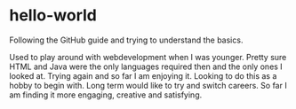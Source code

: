 # hello-world
Following the GitHub guide and trying to understand the basics.

Used to play around with webdevelopment when I was younger.
Pretty sure HTML and Java were the only languages required then and the only ones I looked at.
Trying again and so far I am enjoying it.
Looking to do this as a hobby to begin with.
Long term would like to try and switch careers.
So far I am finding it more engaging, creative and satisfying.
